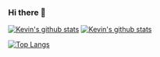 ### Hi there 👋

[![Kevin's github stats](https://github-readme-stats.vercel.app/api?username=unko-chan&show_icons=true&theme=dark#gh-dark-mode-only)](https://github.com/anuraghazra/github-readme-stats#gh-dark-mode-only)
[![Kevin's github stats](https://github-readme-stats.vercel.app/api?username=unko-chan&show_icons=true&theme=default#gh-light-mode-only)](https://github.com/anuraghazra/github-readme-stats#gh-light-mode-only)

[![Top Langs](https://github-readme-stats.vercel.app/api/top-langs/?username=unko-chan&layout=compact&theme=dark)](https://github.com/anuraghazra/github-readme-stats)

